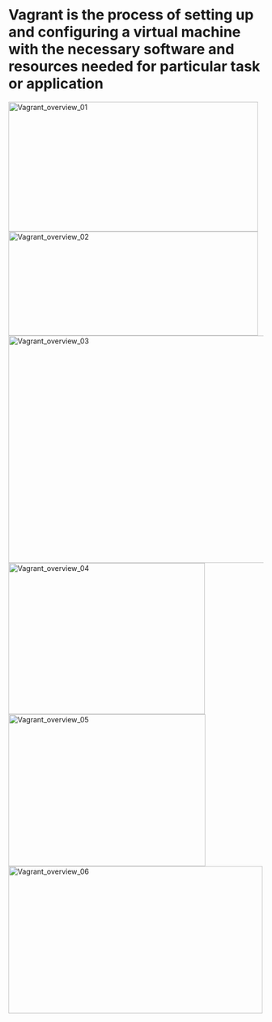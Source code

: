 # Vagrant is the process of setting up and configuring a virtual machine with the necessary software and resources needed for  particular task or application #

<img width="493" height="256" alt="Vagrant_overview_01" src="https://github.com/user-attachments/assets/18bf1c95-af21-49b9-ab0b-726ce0aa4d98" />
<img width="493" height="206" alt="Vagrant_overview_02" src="https://github.com/user-attachments/assets/b51653e9-d33a-4db7-8d2f-e8c918c1f154" />
<img width="695" height="449" alt="Vagrant_overview_03" src="https://github.com/user-attachments/assets/6cc5852f-5ba3-453a-a55a-ac68d636b762" />
<img width="388" height="299" alt="Vagrant_overview_04" src="https://github.com/user-attachments/assets/c6b93185-8dff-4f62-8f62-c5df9bab888d" />
<img width="389" height="300" alt="Vagrant_overview_05" src="https://github.com/user-attachments/assets/77962c4e-2434-44df-906e-80a64f2f1dc8" />
<img width="502" height="291" alt="Vagrant_overview_06" src="https://github.com/user-attachments/assets/d4ae999a-4fb7-4edd-9bfe-7640b5c77b3f" />
